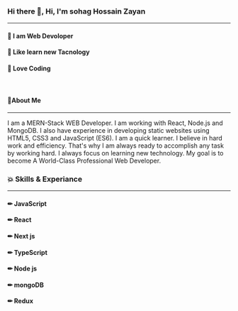 ### Hi there 👋, Hi, I'm sohag Hossain Zayan
<hr />

#### 🌟 I am Web Devoloper
#### 🌟 Like learn new Tacnology
#### 🌟 Love Coding 

<br />


#### 👴About Me


<hr />

I am a MERN-Stack WEB Developer. I am working with React, Node.js and MongoDB. I also have experience in developing static websites using HTML5, CSS3 and JavaScript (ES6). I am a quick learner. I believe in hard work and efficiency. That's why I am always ready to accomplish any task by working hard. I always focus on learning new technology. My goal is to become A World-Class Professional Web Developer.

### 💥  Skills & Experiance 
<hr />

#### ✏  JavaScript
#### ✏  React
#### ✏  Next js
#### ✏  TypeScript
#### ✏  Node js
#### ✏  mongoDB
#### ✏  Redux



